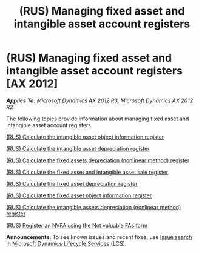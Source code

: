 ﻿---
title: (RUS) Managing fixed asset and intangible asset account registers
TOCTitle: (RUS) Managing fixed asset and intangible asset account registers
ms:assetid: cb53c112-0890-483e-81e6-488872b1f23c
ms:mtpsurl: https://technet.microsoft.com/en-us/library/JJ711619(v=AX.60)
ms:contentKeyID: 49387943
ms.date: 04/18/2014
mtps_version: v=AX.60
---

# (RUS) Managing fixed asset and intangible asset account registers [AX 2012]


_**Applies To:** Microsoft Dynamics AX 2012 R3, Microsoft Dynamics AX 2012 R2_

The following topics provide information about managing fixed asset and intangible asset account registers.

[(RUS) Calculate the intangible asset object information register](rus-calculate-the-intangible-asset-object-information-register.md)

[(RUS) Calculate the intangible asset depreciation register](rus-calculate-the-intangible-asset-depreciation-register.md)

[(RUS) Calculate the fixed assets depreciation (nonlinear method) register](rus-calculate-the-fixed-assets-depreciation-nonlinear-method-register.md)

[(RUS) Calculate the fixed asset and intangible asset sale register](rus-calculate-the-fixed-asset-and-intangible-asset-sale-register.md)

[(RUS) Calculate the fixed asset depreciation register](rus-calculate-the-fixed-asset-depreciation-register.md)

[(RUS) Calculate the fixed asset object information register](rus-calculate-the-fixed-asset-object-information-register.md)

[(RUS) Calculate the intangible assets depreciation (nonlinear method) register](rus-calculate-the-intangible-assets-depreciation-nonlinear-method-register.md)

[(RUS) Register an NVFA using the Not valuable FAs form](rus-register-an-nvfa-using-the-not-valuable-fas-form.md)

  
**Announcements:** To see known issues and recent fixes, use [Issue search](http://go.microsoft.com/fwlink/?linkid=389258) in [Microsoft Dynamics Lifecycle Services](http://go.microsoft.com/fwlink/?linkid=306505) (LCS).

